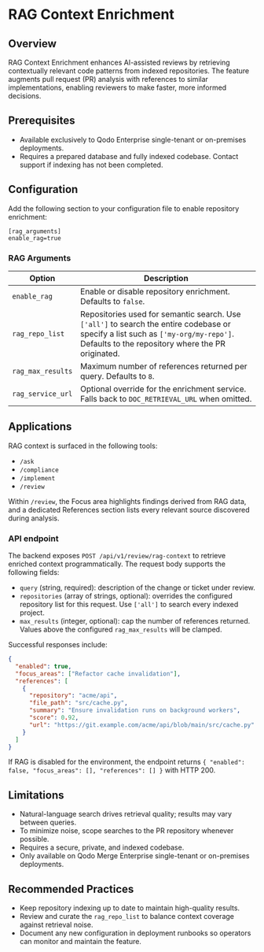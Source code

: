 # RAG Context Enrichment

## Overview

RAG Context Enrichment enhances AI-assisted reviews by retrieving contextually relevant code patterns from indexed repositories. The feature augments pull request (PR) analysis with references to similar implementations, enabling reviewers to make faster, more informed decisions.

## Prerequisites

- Available exclusively to Qodo Enterprise single-tenant or on-premises deployments.
- Requires a prepared database and fully indexed codebase. Contact support if indexing has not been completed.

## Configuration

Add the following section to your configuration file to enable repository enrichment:

```
[rag_arguments]
enable_rag=true
```

### RAG Arguments

| Option            | Description |
| ----------------- | ----------- |
| `enable_rag`      | Enable or disable repository enrichment. Defaults to `false`. |
| `rag_repo_list`   | Repositories used for semantic search. Use `['all']` to search the entire codebase or specify a list such as `['my-org/my-repo']`. Defaults to the repository where the PR originated. |
| `rag_max_results` | Maximum number of references returned per query. Defaults to `8`. |
| `rag_service_url` | Optional override for the enrichment service. Falls back to `DOC_RETRIEVAL_URL` when omitted. |

## Applications

RAG context is surfaced in the following tools:

- `/ask`
- `/compliance`
- `/implement`
- `/review`

Within `/review`, the Focus area highlights findings derived from RAG data, and a dedicated References section lists every relevant source discovered during analysis.

### API endpoint

The backend exposes `POST /api/v1/review/rag-context` to retrieve enriched context programmatically. The request body supports the following fields:

- `query` (string, required): description of the change or ticket under review.
- `repositories` (array of strings, optional): overrides the configured repository list for this request. Use `['all']` to search every indexed project.
- `max_results` (integer, optional): cap the number of references returned. Values above the configured `rag_max_results` will be clamped.

Successful responses include:

```json
{
  "enabled": true,
  "focus_areas": ["Refactor cache invalidation"],
  "references": [
    {
      "repository": "acme/api",
      "file_path": "src/cache.py",
      "summary": "Ensure invalidation runs on background workers",
      "score": 0.92,
      "url": "https://git.example.com/acme/api/blob/main/src/cache.py"
    }
  ]
}
```

If RAG is disabled for the environment, the endpoint returns `{ "enabled": false, "focus_areas": [], "references": [] }` with HTTP 200.

## Limitations

- Natural-language search drives retrieval quality; results may vary between queries.
- To minimize noise, scope searches to the PR repository whenever possible.
- Requires a secure, private, and indexed codebase.
- Only available on Qodo Merge Enterprise single-tenant or on-premises deployments.

## Recommended Practices

- Keep repository indexing up to date to maintain high-quality results.
- Review and curate the `rag_repo_list` to balance context coverage against retrieval noise.
- Document any new configuration in deployment runbooks so operators can monitor and maintain the feature.
